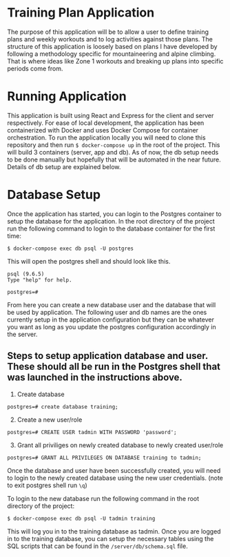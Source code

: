# Training Plan Application
The purpose of this application will be to allow a user to define training plans and weekly workouts and to log activities against those plans. The structure of this application is loosely based on plans I have developed by following a methodology specific for mountaineering and alpine climbing. That is where ideas like Zone 1 workouts and breaking up plans into specific periods come from.

# Running Application
This application is built using React and Express for the client and server respectively. For ease of local development, the application has been containerized with Docker and uses Docker Compose for container orchestration. To run the application locally you will need to clone this repository and then run `$ docker-compose up` in the root of the project. This will build 3 containers (server, app and db). As of now, the db setup needs to be done manually but hopefully that will be automated in the near future. Details of db setup are explained below.

# Database Setup
Once the application has started, you can login to the Postgres container to setup the database for the application. In the root directory of the project run the following command to login to the database container for the first time:
```
$ docker-compose exec db psql -U postgres
```
This will open the postgres shell and should look like this.
```
psql (9.6.5)
Type "help" for help.

postgres=#
```

From here you can create a new database user and the database that will be used by application. The following user and db names are the ones currently setup in the application configuration but they can be whatever you want as long as you update the postgres configuration accordingly in the server.

## Steps to setup application database and user. These should all be run in the Postgres shell that was launched in the instructions above.
1. Create database
```
postgres=# create database training;
```
2. Create a new user/role
```
postgres=# CREATE USER tadmin WITH PASSWORD 'password';
```
3. Grant all priviliges on newly created database to newly created user/role
```
postgres=# GRANT ALL PRIVILEGES ON DATABASE training to tadmin;
```

Once the database and user have been successfully created, you will need to login to the newly created database using the new user credentials. (note to exit postgres shell run `\q`)

To login to the new database run the following command in the root directory of the project:
```
$ docker-compose exec db psql -U tadmin training
```
This will log you in to the training database as tadmin. Once you are logged in to the training database, you can setup the necessary tables using the SQL scripts that can be found in the `/server/db/schema.sql` file.